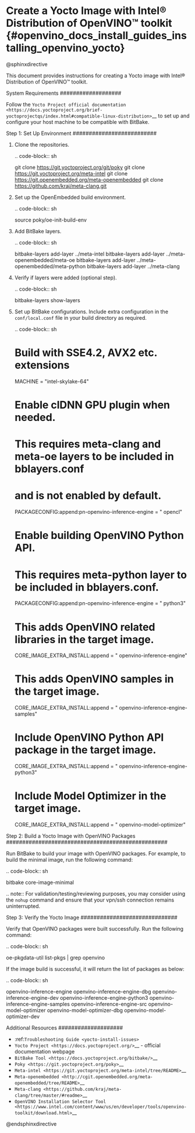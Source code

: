 # Create a Yocto Image with Intel® Distribution of OpenVINO™ toolkit {#openvino_docs_install_guides_installing_openvino_yocto}

@sphinxdirective

This document provides instructions for creating a Yocto image with Intel® Distribution of OpenVINO™ toolkit.

System Requirements
###################

Follow the `Yocto Project official documentation <https://docs.yoctoproject.org/brief-yoctoprojectqs/index.html#compatible-linux-distribution>`__ to set up and configure your host machine to be compatible with BitBake.

Step 1: Set Up Environment
##########################

1. Clone the repositories.
   
   .. code-block:: sh
      
      git clone https://git.yoctoproject.org/git/poky
      git clone https://git.yoctoproject.org/meta-intel
      git clone https://git.openembedded.org/meta-openembedded
      git clone https://github.com/kraj/meta-clang.git
   

2. Set up the OpenEmbedded build environment.

   .. code-block:: sh
      
      source poky/oe-init-build-env
   

3. Add BitBake layers.

   .. code-block:: sh
      
      bitbake-layers add-layer ../meta-intel
      bitbake-layers add-layer ../meta-openembedded/meta-oe
      bitbake-layers add-layer ../meta-openembedded/meta-python
      bitbake-layers add-layer ../meta-clang
   

4. Verify if layers were added (optional step).

   .. code-block:: sh
      
      bitbake-layers show-layers
   

5. Set up BitBake configurations.
   Include extra configuration in the `conf/local.conf` file in your build directory as required.

   .. code-block:: sh
      
      # Build with SSE4.2, AVX2 etc. extensions
      MACHINE = "intel-skylake-64"
   
      # Enable clDNN GPU plugin when needed.
      # This requires meta-clang and meta-oe layers to be included in bblayers.conf
      # and is not enabled by default.
      PACKAGECONFIG:append:pn-openvino-inference-engine = " opencl"
   
      # Enable building OpenVINO Python API.
      # This requires meta-python layer to be included in bblayers.conf.
      PACKAGECONFIG:append:pn-openvino-inference-engine = " python3"
   
      # This adds OpenVINO related libraries in the target image.
      CORE_IMAGE_EXTRA_INSTALL:append = " openvino-inference-engine"
   
      # This adds OpenVINO samples in the target image.
      CORE_IMAGE_EXTRA_INSTALL:append = " openvino-inference-engine-samples"
   
      # Include OpenVINO Python API package in the target image.
      CORE_IMAGE_EXTRA_INSTALL:append = " openvino-inference-engine-python3"
   
      # Include Model Optimizer in the target image.
      CORE_IMAGE_EXTRA_INSTALL:append = " openvino-model-optimizer"
   

Step 2: Build a Yocto Image with OpenVINO Packages
##################################################

Run BitBake to build your image with OpenVINO packages. For example, to build the minimal image, run the following command:

.. code-block:: sh
   
   bitbake core-image-minimal


.. note:: 
   For validation/testing/reviewing purposes, you may consider using the ``nohup`` command and ensure that your vpn/ssh connection remains uninterrupted.

Step 3: Verify the Yocto Image
##############################

Verify that OpenVINO packages were built successfully. Run the following command:

.. code-block:: sh
   
   oe-pkgdata-util list-pkgs | grep openvino


If the image build is successful, it will return the list of packages as below:

.. code-block:: sh
   
   openvino-inference-engine
   openvino-inference-engine-dbg
   openvino-inference-engine-dev
   openvino-inference-engine-python3
   openvino-inference-engine-samples
   openvino-inference-engine-src
   openvino-model-optimizer
   openvino-model-optimizer-dbg
   openvino-model-optimizer-dev

Additional Resources
####################

- :ref:`Troubleshooting Guide <yocto-install-issues>`
- `Yocto Project <https://docs.yoctoproject.org/>`__ - official documentation webpage
- `BitBake Tool <https://docs.yoctoproject.org/bitbake/>`__
- `Poky <https://git.yoctoproject.org/poky>`__
- `Meta-intel <https://git.yoctoproject.org/meta-intel/tree/README>`__
- `Meta-openembedded <http://cgit.openembedded.org/meta-openembedded/tree/README>`__
- `Meta-clang <https://github.com/kraj/meta-clang/tree/master/#readme>`__
- `OpenVINO Installation Selector Tool <https://www.intel.com/content/www/us/en/developer/tools/openvino-toolkit/download.html>`__

@endsphinxdirective

